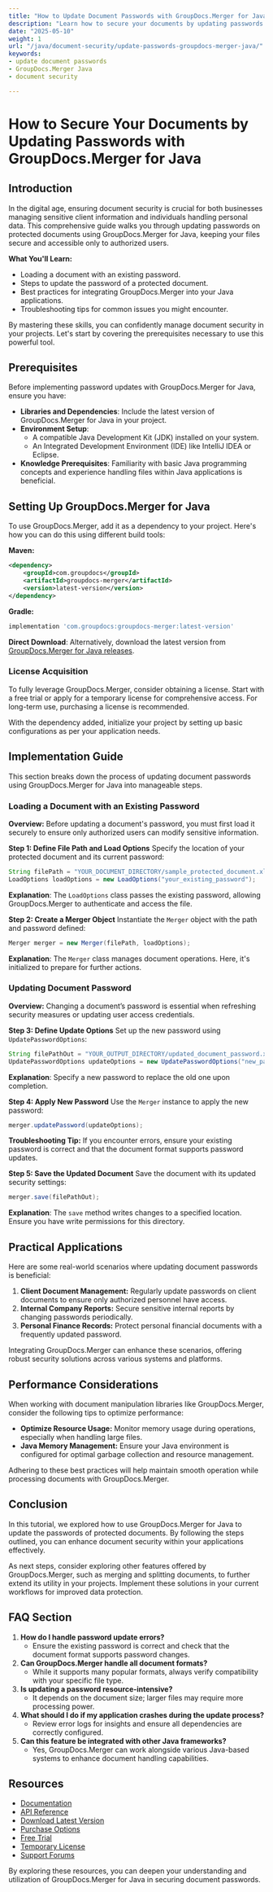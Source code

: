 ```yaml
---
title: "How to Update Document Passwords with GroupDocs.Merger for Java&#58; A Comprehensive Guide"
description: "Learn how to secure your documents by updating passwords using GroupDocs.Merger for Java. Follow this step-by-step guide to enhance document security effectively."
date: "2025-05-10"
weight: 1
url: "/java/document-security/update-passwords-groupdocs-merger-java/"
keywords:
- update document passwords
- GroupDocs.Merger Java
- document security

---
```



# How to Secure Your Documents by Updating Passwords with GroupDocs.Merger for Java

## Introduction
In the digital age, ensuring document security is crucial for both businesses managing sensitive client information and individuals handling personal data. This comprehensive guide walks you through updating passwords on protected documents using GroupDocs.Merger for Java, keeping your files secure and accessible only to authorized users.

**What You'll Learn:**
- Loading a document with an existing password.
- Steps to update the password of a protected document.
- Best practices for integrating GroupDocs.Merger into your Java applications.
- Troubleshooting tips for common issues you might encounter.

By mastering these skills, you can confidently manage document security in your projects. Let's start by covering the prerequisites necessary to use this powerful tool.

## Prerequisites
Before implementing password updates with GroupDocs.Merger for Java, ensure you have:
- **Libraries and Dependencies**: Include the latest version of GroupDocs.Merger for Java in your project.
- **Environment Setup**:
  - A compatible Java Development Kit (JDK) installed on your system.
  - An Integrated Development Environment (IDE) like IntelliJ IDEA or Eclipse.
- **Knowledge Prerequisites**: Familiarity with basic Java programming concepts and experience handling files within Java applications is beneficial.

## Setting Up GroupDocs.Merger for Java
To use GroupDocs.Merger, add it as a dependency to your project. Here's how you can do this using different build tools:

**Maven:**
```xml
<dependency>
    <groupId>com.groupdocs</groupId>
    <artifactId>groupdocs-merger</artifactId>
    <version>latest-version</version>
</dependency>
```

**Gradle:**
```gradle
implementation 'com.groupdocs:groupdocs-merger:latest-version'
```

**Direct Download**: Alternatively, download the latest version from [GroupDocs.Merger for Java releases](https://releases.groupdocs.com/merger/java/).

### License Acquisition
To fully leverage GroupDocs.Merger, consider obtaining a license. Start with a free trial or apply for a temporary license for comprehensive access. For long-term use, purchasing a license is recommended.

With the dependency added, initialize your project by setting up basic configurations as per your application needs.

## Implementation Guide
This section breaks down the process of updating document passwords using GroupDocs.Merger for Java into manageable steps.

### Loading a Document with an Existing Password

**Overview:**
Before updating a document's password, you must first load it securely to ensure only authorized users can modify sensitive information.

**Step 1: Define File Path and Load Options**
Specify the location of your protected document and its current password:
```java
String filePath = "YOUR_DOCUMENT_DIRECTORY/sample_protected_document.xlsx";
LoadOptions loadOptions = new LoadOptions("your_existing_password");
```
**Explanation**: The `LoadOptions` class passes the existing password, allowing GroupDocs.Merger to authenticate and access the file.

**Step 2: Create a Merger Object**
Instantiate the `Merger` object with the path and password defined:
```java
Merger merger = new Merger(filePath, loadOptions);
```
**Explanation**: The `Merger` class manages document operations. Here, it's initialized to prepare for further actions.

### Updating Document Password

**Overview:**
Changing a document’s password is essential when refreshing security measures or updating user access credentials.

**Step 3: Define Update Options**
Set up the new password using `UpdatePasswordOptions`:
```java
String filePathOut = "YOUR_OUTPUT_DIRECTORY/updated_document_password.xlsx";
UpdatePasswordOptions updateOptions = new UpdatePasswordOptions("new_password");
```
**Explanation**: Specify a new password to replace the old one upon completion.

**Step 4: Apply New Password**
Use the `Merger` instance to apply the new password:
```java
merger.updatePassword(updateOptions);
```
**Troubleshooting Tip:** If you encounter errors, ensure your existing password is correct and that the document format supports password updates.

**Step 5: Save the Updated Document**
Save the document with its updated security settings:
```java
merger.save(filePathOut);
```
**Explanation**: The `save` method writes changes to a specified location. Ensure you have write permissions for this directory.

## Practical Applications
Here are some real-world scenarios where updating document passwords is beneficial:
1. **Client Document Management:** Regularly update passwords on client documents to ensure only authorized personnel have access.
2. **Internal Company Reports:** Secure sensitive internal reports by changing passwords periodically.
3. **Personal Finance Records:** Protect personal financial documents with a frequently updated password.

Integrating GroupDocs.Merger can enhance these scenarios, offering robust security solutions across various systems and platforms.

## Performance Considerations
When working with document manipulation libraries like GroupDocs.Merger, consider the following tips to optimize performance:
- **Optimize Resource Usage:** Monitor memory usage during operations, especially when handling large files.
- **Java Memory Management:** Ensure your Java environment is configured for optimal garbage collection and resource management.

Adhering to these best practices will help maintain smooth operation while processing documents with GroupDocs.Merger.

## Conclusion
In this tutorial, we explored how to use GroupDocs.Merger for Java to update the passwords of protected documents. By following the steps outlined, you can enhance document security within your applications effectively.

As next steps, consider exploring other features offered by GroupDocs.Merger, such as merging and splitting documents, to further extend its utility in your projects. Implement these solutions in your current workflows for improved data protection.

## FAQ Section
1. **How do I handle password update errors?**
   - Ensure the existing password is correct and check that the document format supports password changes.
2. **Can GroupDocs.Merger handle all document formats?**
   - While it supports many popular formats, always verify compatibility with your specific file type.
3. **Is updating a password resource-intensive?**
   - It depends on the document size; larger files may require more processing power.
4. **What should I do if my application crashes during the update process?**
   - Review error logs for insights and ensure all dependencies are correctly configured.
5. **Can this feature be integrated with other Java frameworks?**
   - Yes, GroupDocs.Merger can work alongside various Java-based systems to enhance document handling capabilities.

## Resources
- [Documentation](https://docs.groupdocs.com/merger/java/)
- [API Reference](https://reference.groupdocs.com/merger/java/)
- [Download Latest Version](https://releases.groupdocs.com/merger/java/)
- [Purchase Options](https://purchase.groupdocs.com/buy)
- [Free Trial](https://releases.groupdocs.com/merger/java/)
- [Temporary License](https://purchase.groupdocs.com/temporary-license/)
- [Support Forums](https://forum.groupdocs.com/c/merger/) 

By exploring these resources, you can deepen your understanding and utilization of GroupDocs.Merger for Java in securing document passwords.
